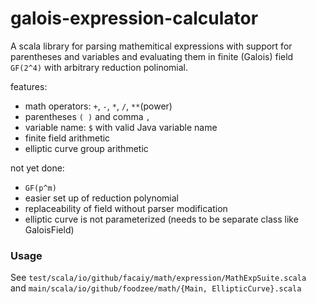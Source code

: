 # galois-expression-calculator

A scala library for parsing mathemitical expressions with support for parentheses and variables and evaluating them in finite (Galois) field `GF(2^4)` with arbitrary reduction polinomial.

features:
+ math operators: `+`, `-`, `*`, `/`, `**`(power)
+ parentheses `( )` and comma `,`
+ variable name: `$` with valid Java variable name
+ finite field arithmetic
+ elliptic curve group arithmetic 

not yet done:
- `GF(p^m)`
- easier set up of reduction polynomial
- replaceability of field without parser modification
- elliptic curve is not parameterized (needs to be separate class like GaloisField)

### Usage

See `test/scala/io/github/facaiy/math/expression/MathExpSuite.scala`  
and `main/scala/io/github/foodzee/math/{Main, EllipticCurve}.scala`
